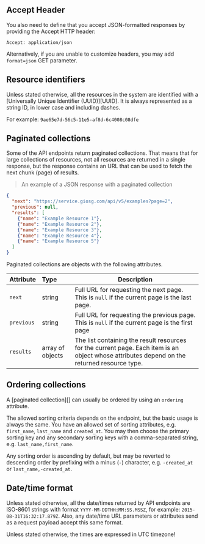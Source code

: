 ## Accept Header

You also need to define that you accept JSON-formatted responses by providing the Accept HTTP header:

`Accept: application/json`

Alternatively, if you are unable to customize headers, you may add `format=json` GET parameter.

## Resource identifiers

Unless stated otherwise, all the resources in the system are identified with a [Universally Unique Identifier (UUID)][UUID]. It is always represented as a string ID, in lower case and including dashes.

For example: `9ae65e7d-56c5-11e5-af8d-6c4008c08dfe`

## Paginated collections

Some of the API endpoints return paginated collections. That means that for large collections of resources, not all resources are returned in a single response, but the response contains an URL that can be used to fetch the next chunk (page) of results.

> An example of a JSON response with a paginated collection

```json
{
  "next": "https://service.giosg.com/api/v5/examples?page=2",
  "previous": null,
  "results": [
    {"name": "Example Resource 1"},
    {"name": "Example Resource 2"},
    {"name": "Example Resource 3"},
    {"name": "Example Resource 4"},
    {"name": "Example Resource 5"}
  ]
}
```

Paginated collections are objects with the following attributes.

Attribute | Type | Description
:---------|:-----|------------
`next` | string | Full URL for requesting the next page. This is `null` if the current page is the last page.
`previous` | string | Full URL for requesting the previous page. This is `null` if the current page is the first page
`results` | array of objects | The list containing the result resources for the current page. Each item is an object whose attributes depend on the returned resource type.

## Ordering collections

A [paginated collection][] can usually be ordered by using an `ordering` attribute.

The allowed sorting criteria depends on the endpoint, but the basic usage is always the same. You have an allowed set of sorting attributes, e.g. `first_name`, `last_name` and `created_at`. You may then choose the primary sorting key and any secondary sorting keys with a comma-separated string, e.g. `last_name,first_name`.

Any sorting order is ascending by default, but may be reverted to descending order by prefixing with a minus (`-`) character, e.g. `-created_at` or `last_name,-created_at`.

## Date/time format

Unless stated otherwise, all the date/times returned by API endpoints are ISO-8601 strings with format `YYYY-MM-DDTHH:MM:SS.MSSZ`, for example: `2015-08-31T16:32:17.879Z`. Also, any date/time URL parameters or attributes send as a request payload accept this same format.

Unless stated otherwise, the times are expressed in UTC timezone!
